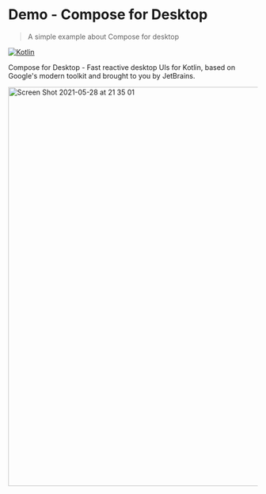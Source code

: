 # Demo - Compose for Desktop

> A simple example about Compose for desktop

[![Kotlin](https://img.shields.io/badge/Kotlin-1.5.0-blueviolet.svg)](https://kotlinlang.org)

Compose for Desktop - Fast reactive desktop UIs for Kotlin, based on Google's modern toolkit and brought to you by JetBrains.

<img width="804" alt="Screen Shot 2021-05-28 at 21 35 01" src="https://user-images.githubusercontent.com/661231/120056768-061e8e00-c004-11eb-950b-72f0a06f22c8.png">

